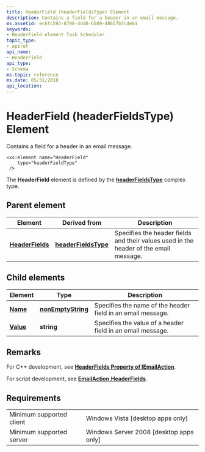 ```yaml
---
title: HeaderField (headerFieldsType) Element
description: Contains a field for a header in an email message.
ms.assetid: ec6fc593-8798-4dd0-b589-48657b7cdeb1
keywords:
- HeaderField element Task Scheduler
topic_type:
- apiref
api_name:
- HeaderField
api_type:
- Schema
ms.topic: reference
ms.date: 05/31/2018
api_location: 
---
```


# HeaderField (headerFieldsType) Element

Contains a field for a header in an email message.

``` syntax
<xs:element name="HeaderField"
    type="headerFieldType"
 />
```

The **HeaderField** element is defined by the [**headerFieldsType**](taskschedulerschema-headerfieldstype-complextype.md) complex type.

## Parent element



| Element                                                                        | Derived from                                                                 | Description                                                                                      |
|--------------------------------------------------------------------------------|------------------------------------------------------------------------------|--------------------------------------------------------------------------------------------------|
| [**HeaderFields**](taskschedulerschema-headerfields-sendemailtype-element.md) | [**headerFieldsType**](taskschedulerschema-headerfieldstype-complextype.md) | Specifies the header fields and their values used in the header of the email message.<br/> |



## Child elements



| Element                                                            | Type                                                                    | Description                                                            |
|--------------------------------------------------------------------|-------------------------------------------------------------------------|------------------------------------------------------------------------|
| [**Name**](taskschedulerschema-name-headerfieldtype-element.md)   | [**nonEmptyString**](taskschedulerschema-nonemptystring-simpletype.md) | Specifies the name of the header field in an email message.<br/> |
| [**Value**](taskschedulerschema-value-headerfieldtype-element.md) | **string**                                                              | Specifies the value of a header field in an email message.<br/>  |



## Remarks

For C++ development, see [**HeaderFields Property of IEmailAction**](/windows/desktop/api/taskschd/nf-taskschd-iemailaction-get_headerfields).

For script development, see [**EmailAction.HeaderFields**](emailaction-headerfields.md).

## Requirements



|                                     |                                                      |
|-------------------------------------|------------------------------------------------------|
| Minimum supported client<br/> | Windows Vista \[desktop apps only\]<br/>       |
| Minimum supported server<br/> | Windows Server 2008 \[desktop apps only\]<br/> |



 

 





